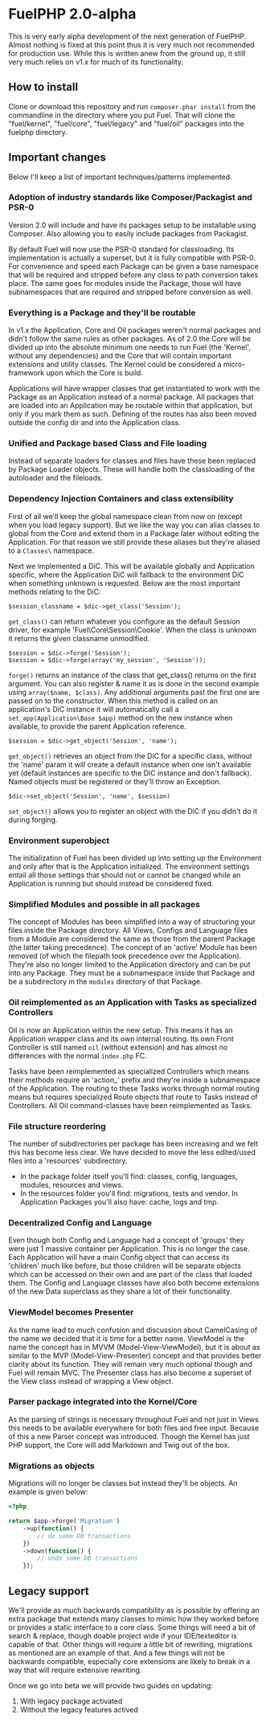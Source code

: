 # FuelPHP 2.0-alpha

This is very early alpha development of the next generation of FuelPHP. Almost nothing is fixed at this point thus it
is very much not recommended for production use.
While this is written anew from the ground up, it still very much relies on v1.x for much of its functionality.

## How to install

Clone or download this repository and run `composer.phar install` from the commandline in the directory where you put
Fuel. That will clone the "fuel/kernel", "fuel/core", "fuel/legacy" and "fuel/oil" packages into the fuelphp
directory.

## Important changes

Below I'll keep a list of important techniques/patterns implemented.

### Adoption of industry standards like Composer/Packagist and PSR-0

Version 2.0 will include and have its packages setup to be installable using Composer. Also allowing you to easily
include packages from Packagist.

By default Fuel will now use the PSR-0 standard for classloading. Its implementation is actually a superset, but it is
fully compatible with PSR-0. For convenience and speed each Package can be given a base namespace that will be required
and stripped before any class to path conversion takes place. The same goes for modules inside the Package, those
will have subnamespaces that are required and stripped before conversion as well.

### Everything is a Package and they'll be routable

In v1.x the Application, Core and Oil packages weren't normal packages and didn't follow the same rules as other
packages. As of 2.0 the Core will be divided up into the absolute minimum one needs to run Fuel (the 'Kernel', without
any dependencies) and the Core that will contain important extensions and utility classes. The Kernel could be
considered a micro-framework upon which the Core is build.

Applications will have wrapper classes that get instantiated to work with the Package as an Application instead of a
normal package. All packages that are loaded into an Application may be routable within that application, but only
if you mark them as such.
Defining of the routes has also been moved outside the config dir and into the Application class.

### Unified and Package based Class and File loading

Instead of separate loaders for classes and files have these been replaced by Package Loader objects. These will handle
both the classloading of the autoloader and the fileloads.

### Dependency Injection Containers and class extensibility

First of all we'll keep the global namespace clean from now on (except when you load legacy support). But we like the
way you can alias classes to global from the Core and extend them in a Package later without editing the Application.
For that reason we still provide these aliases but they're aliased to a `Classes\` namespace.

Next we implemented a DiC. This will be available globally and Application specific, where the Application DiC will
fallback to the environment DiC when something unknown is requested. Below are the most important methods relating to
the DiC:

    $session_classname = $dic->get_class('Session');

`get_class()` can return whatever you configure as the default Session driver, for example
'Fuel\\Core\\Session\\Cookie'. When the class is unknown it returns the given classname unmodified.

    $session = $dic->forge('Session');
    $session = $dic->forge(array('my_session', 'Session'));

`forge()` returns an instance of the class that get_class() returns on the first argument. You can also register &
name it as is done in the second example using `array($name, $class)`. Any additional arguments past the first one are
passed on to the constructor. When this method is called on an application's DiC instance it will automatically call a
`set_app(Application\Base $app)` method on the new instance when available, to provide the parent Application reference.

    $session = $dic->get_object('Session', 'name');

`get_object()` retrieves an object from the DiC for a specific class, without the 'name' param it will create a
default instance when one isn't available yet (default instances are specific to the DiC instance and don't fallback).
Named objects must be registered or they'll throw an Exception.

    $dic->set_object('Session', 'name', $session)

`set_object()` allows you to register an object with the DiC if you didn't do it during forging.

### Environment superobject

The initialization of Fuel has been divided up into setting up the Environment and only after that is the Application
initialized. The environment settings entail all those settings that should not or cannot be changed while an
Application is running but should instead be considered fixed.

### Simplified Modules and possible in all packages

The concept of Modules has been simplified into a way of structuring your files inside the Package directory. All Views,
Configs and Language files from a Module are considered the same as those from the parent Package (the latter taking
precedence). The concept of an 'active' Module has been removed (of which the filepath took precedence over the
Application).
They're also no longer limited to the Application directory and can be put into any Package. They must be a
subnamespace inside that Package and be a subdirectory in the `modules` directory of that Package.

### Oil reimplemented as an Application with Tasks as specialized Controllers

Oil is now an Application within the new setup. This means it has an Application wrapper class and its own internal
routing. Its own Front Controller is still named `oil` (without extension) and has almost no differences with the
normal `index.php` FC.

Tasks have been reimplemented as specialized Controllers which means their methods require an 'action_' prefix and
they're inside a subnamespace of the Application. The routing to these Tasks works through normal routing means but
requires specialized Route objects that route to Tasks instead of Controllers.
All Oil command-classes have been reimplemented as Tasks.

### File structure reordering

The number of subdirectories per package has been increasing and we felt this has become less clear. We have decided
to move the less edited/used files into a 'resources' subdirectory.

* In the package folder itself you'll find: classes, config, languages, modules, resources and views.
* In the resources folder you'll find: migrations, tests and vendor. In Application Packages you'll also have: cache,
  logs and tmp.

### Decentralized Config and Language

Even though both Config and Language had a concept of 'groups' they were just 1 massive container per Application. This
is no longer the case. Each Application will have a main Config object that can access its 'children' much like
before, but those children will be separate objects which can be accessed on their own and are part of the class that
loaded them.
The Config and Language classes have also both become extensions of the new Data superclass as they share a lot of
their functionality.

### ViewModel becomes Presenter

As the name lead to much confusion and discussion about CamelCasing of the name we decided that it is time for a better
name. ViewModel is the name the concept has in MVVM (Model-View-ViewModel), but it is about as similar to the MVP
(Model-View-Presenter) concept and that provides better clarity about its function. They will remain very much optional
though and Fuel will remain MVC.
The Presenter class has also become a superset of the View class instead of wrapping a View object.

### Parser package integrated into the Kernel/Core

As the parsing of strings is necessary throughout Fuel and not just in Views this needs to be available everywhere for
both files and free input. Because of this a new Parser concept was introduced. Though the Kernel has just PHP support,
the Core will add Markdown and Twig out of the box.

### Migrations as objects

Migrations will no longer be classes but instead they'll be objects. An example is given below:

```php
<?php

return $app->forge('Migration')
	->up(function() {
		// do some DB transactions
	})
	->down(function() {
		// undo some DB transactions
	});
```

## Legacy support

We'll provide as much backwards compatibility as is possible by offering an extra package that extends many classes to
mimic how they worked before or provides a static interface to a core class. Some things will need a bit of search &
replace, though doable project wide if your IDE/texteditor is capable of that. Other things will require a little bit
of rewriting, migrations as mentioned are an example of that.
And a few things will not be backwards compatible, especially core extensions are likely to break in a way that will
require extensive rewriting.

Once we go into beta we will provide two guides on updating:

1. With legacy package activated
2. Without the legacy features actived
